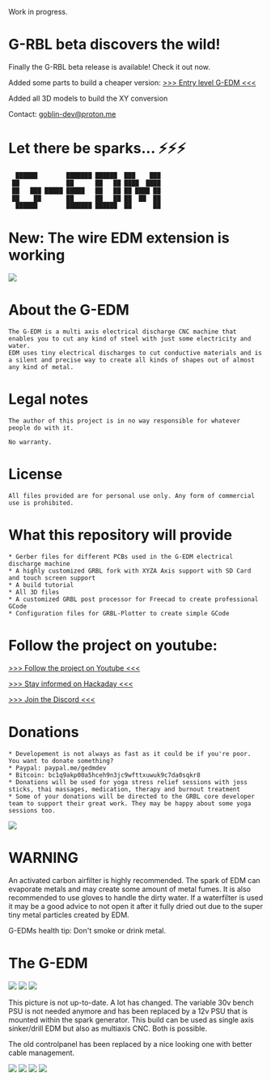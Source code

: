 Work in progress. 

# G-RBL beta discovers the wild! 

Finally the G-RBL beta release is available! Check it out now.



Added some parts to build a cheaper version:
    [>>> Entry level G-EDM <<<](https://github.com/G-EDM/G-EDM/tree/main/3D-files/G-EDM-Tower/printed-parts/work-in-progress/entry-level-gedm)

    
Added all 3D models to build the XY conversion 
    

Contact: goblin-dev@proton.me


# Let there be sparks... ⚡⚡⚡

```diff
  ██████        ███████ ██████  ███    ███  
 ██             ██      ██   ██ ████  ████  
 ██   ███ █████ █████   ██   ██ ██ ████ ██ 
 ██    ██       ██      ██   ██ ██  ██  ██ 
  ██████        ███████ ██████  ██      ██ 
```

# New: The wire EDM extension is working

<img src="https://raw.githubusercontent.com/G-EDM/G-EDM/main/images/random/wire/2mm-hss-2.jpg">

 

# About the G-EDM

    The G-EDM is a multi axis electrical discharge CNC machine that enables you to cut any kind of steel with just some electricity and water.
    EDM uses tiny electrical discharges to cut conductive materials and is a silent and precise way to create all kinds of shapes out of almost any kind of metal.




# Legal notes

    The author of this project is in no way responsible for whatever people do with it.

    No warranty. 




# License

    All files provided are for personal use only. Any form of commercial use is prohibited. 
    

    

# What this repository will provide

    * Gerber files for different PCBs used in the G-EDM electrical discharge machine
    * A highly customized GRBL fork with XYZA Axis support with SD Card and touch screen support
    * A build tutorial 
    * All 3D files
    * A customized GRBL post processor for Freecad to create professional GCode
    * Configuration files for GRBL-Plotter to create simple GCode 

    

    
# Follow the project on youtube:

[>>> Follow the project on Youtube <<<](https://www.youtube.com/@G-EDM/videos)

[>>> Stay informed on Hackaday <<<](https://hackaday.io/project/190371-g-edm)

[>>> Join the Discord <<<](https://discord.gg/9cTsyDkEbe)



# Donations

    * Developement is not always as fast as it could be if you're poor. You want to donate something? 
    * Paypal: paypal.me/gedmdev
    * Bitcoin: bc1q9akp00a5hceh9n3jc9wfttxuwuk9c7da0sqkr8
    * Donations will be used for yoga stress relief sessions with joss sticks, thai massages, medication, therapy and burnout treatment
    * Some of your donations will be directed to the GRBL core developer team to support their great work. They may be happy about some yoga sessions too.
    
<img src="https://raw.githubusercontent.com/G-EDM/G-EDM/main/images/artwork/donations/donate.png">



# WARNING

An activated carbon airfilter is highly recommended. The spark of EDM can evaporate metals and may create some amount of metal fumes. 
It is also recommended to use gloves to handle the dirty water. If a waterfilter is used it may be a good advice to not open it after it fully dried out due to the super tiny metal particles created by EDM.

G-EDMs health tip: Don't smoke or drink metal. 



# The G-EDM


<img src="https://raw.githubusercontent.com/G-EDM/G-EDM/main/images/random/HSS/5.jpg">

<img src="https://raw.githubusercontent.com/G-EDM/G-EDM/main/images/random/5.jpg">

<img src="https://abload.de/img/22aqche.png">

This picture is not up-to-date. A lot has changed. The variable 30v bench PSU is not needed anymore and has been replaced by a 12v PSU that is mounted within the spark generator. This build can be used as single axis sinker/drill EDM but also as multiaxis CNC. Both is possible.

The old controlpanel has been replaced by a nice looking one with better cable management.


<img src="https://abload.de/img/1dlewg.jpg">

<img src="https://raw.githubusercontent.com/G-EDM/G-EDM/main/images/pcbs/ESP32-motion-board/60.jpg">
    
<img src="https://raw.githubusercontent.com/G-EDM/G-EDM/main/images/pcbs/pulseboard-small/1.jpg">

<img src="https://github.com/G-EDM/G-EDM/blob/main/3D-files/ESP32-Controlbox/final-panel.png">

